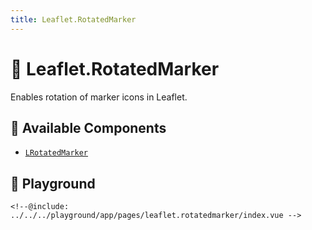 ```yaml
---
title: Leaflet.RotatedMarker
---
```


# 🔌 Leaflet.RotatedMarker

Enables rotation of marker icons in Leaflet.

## 🧩 Available Components

- [`LRotatedMarker`](/plugins/leaflet.rotatedmarker/l-rotated-marker)

## 🧪 Playground

<script>
import "leaflet/dist/leaflet.css";
</script>

<div class="demo">
    <demo-leaflet.rotatedmarker-index />
</div>

```vue
<!--@include: ../../../playground/app/pages/leaflet.rotatedmarker/index.vue -->
```